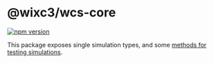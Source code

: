 # @wixc3/wcs-core

[![npm version](https://img.shields.io/npm/v/@wixc3/wcs-core.svg)](https://www.npmjs.com/package/@wixc3/wcs-core)

This package exposes single simulation types, and some [methods for testing simulations](./TEST_HELPERS.md).

